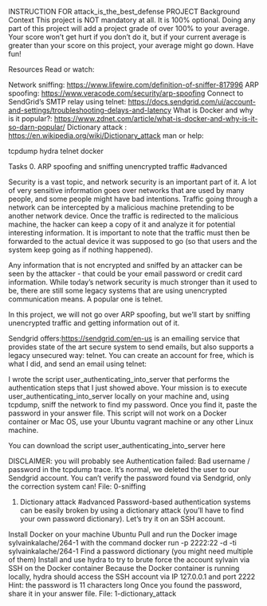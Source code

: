  INSTRUCTION FOR attack_is_the_best_defense PROJECT
Background Context
This project is NOT mandatory at all. It is 100% optional. Doing any part of this project will add a project grade of over 100% to your average. Your score won’t get hurt if you don’t do it, but if your current average is greater than your score on this project, your average might go down. Have fun!

Resources
Read or watch:

Network sniffing: https://www.lifewire.com/definition-of-sniffer-817996
ARP spoofing: https://www.veracode.com/security/arp-spoofing
Connect to SendGrid’s SMTP relay using telnet: https://docs.sendgrid.com/ui/account-and-settings/troubleshooting-delays-and-latency
What is Docker and why is it popular?: https://www.zdnet.com/article/what-is-docker-and-why-is-it-so-darn-popular/
Dictionary attack : https://en.wikipedia.org/wiki/Dictionary_attack
man or help:

tcpdump
hydra
telnet
docker

Tasks
0. ARP spoofing and sniffing unencrypted traffic
#advanced

Security is a vast topic, and network security is an important part of it. A lot of very sensitive information goes over networks that are used by many people, and some people might have bad intentions. Traffic going through a network can be intercepted by a malicious machine pretending to be another network device. Once the traffic is redirected to the malicious machine, the hacker can keep a copy of it and analyze it for potential interesting information. It is important to note that the traffic must then be forwarded to the actual device it was supposed to go (so that users and the system keep going as if nothing happened).

Any information that is not encrypted and sniffed by an attacker can be seen by the attacker - that could be your email password or credit card information. While today’s network security is much stronger than it used to be, there are still some legacy systems that are using unencrypted communication means. A popular one is telnet.

In this project, we will not go over ARP spoofing, but we’ll start by sniffing unencrypted traffic and getting information out of it.

Sendgrid offers:https://sendgrid.com/en-us  is an emailing service that provides state of the art secure system to send emails, but also supports a legacy unsecured way: telnet. You can create an account for free, which is what I did, and send an email using telnet:

I wrote the script user_authenticating_into_server that performs the authentication steps that I just showed above. Your mission is to execute user_authenticating_into_server locally on your machine and, using tcpdump, sniff the network to find my password. Once you find it, paste the password in your answer file. This script will not work on a Docker container or Mac OS, use your Ubuntu vagrant machine or any other Linux machine.

You can download the script user_authenticating_into_server here

DISCLAIMER: you will probably see Authentication failed: Bad username / password in the tcpdump trace. It’s normal, we deleted the user to our Sendgrid account. You can’t verify the password found via Sendgrid, only the correction system can!
File: 0-sniffing
1. Dictionary attack
#advanced
Password-based authentication systems can be easily broken by using a dictionary attack (you’ll have to find your own password dictionary). Let’s try it on an SSH account.

Install Docker on your machine Ubuntu
Pull and run the Docker image sylvainkalache/264-1 with the command docker run -p 2222:22 -d -ti sylvainkalache/264-1
Find a password dictionary (you might need multiple of them)
Install and use hydra to try to brute force the account sylvain via SSH on the Docker container
Because the Docker container is running locally, hydra should access the SSH account via IP 127.0.0.1 and port 2222
Hint: the password is 11 characters long
Once you found the password, share it in your answer file.
File: 1-dictionary_attack

